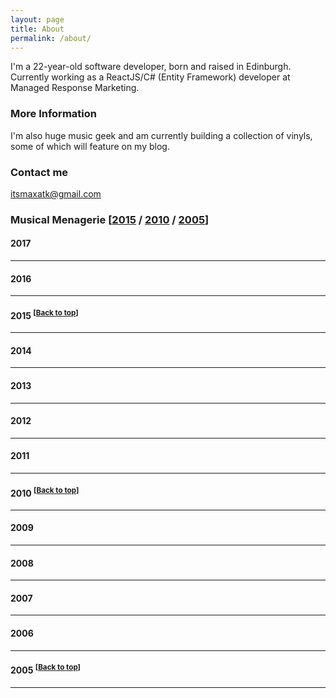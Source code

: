 ```yaml
---
layout: page
title: About
permalink: /about/
---
```


I'm a 22-year-old software developer, born and raised in Edinburgh. Currently working as a ReactJS/C&#35; (Entity Framework) developer at Managed Response Marketing.

### More Information

I'm also huge music geek and am currently building a collection of vinyls, some of which will feature on my blog.


### Contact me

[itsmaxatk@gmail.com](mailto:itsmaxatk@gmail.com)

### <a name="musical-menagerie">Musical Menagerie</a> [[2015](#2015) / [2010](#2010) / [2005](#2005)]
#### 2017
---
#### 2016
---
#### <a name="2015">2015</a> <sup>[[Back to top](#musical-menagerie)]</sup>
---
#### 2014
---
#### 2013
---
#### 2012
---
#### 2011
---
#### <a name="2010">2010</a> <sup>[[Back to top](#musical-menagerie)]</sup>
---
#### 2009
---
#### 2008
---
#### 2007
---
#### 2006
---
#### <a name="2005">2005</a> <sup>[[Back to top](#musical-menagerie)]</sup>
---